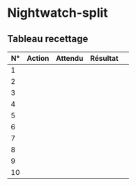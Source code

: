 # Nightwatch-split
## Tableau recettage
|  N° |  Action | Attendu|  Résultat |  | 
|---|---|---|---|---|
|  1 |   |   |   |   |
|   2|   |   |   |   |
|   3|   |   |   |   |
|   4|   |   |   |   |
|   5|   |   |   |   |
|   6|   |   |   |   |
|   7|   |   |   |   |
|   8|   |   |   |   |
|   9|   |   |   |   |
|   10|   |   |   |   |
